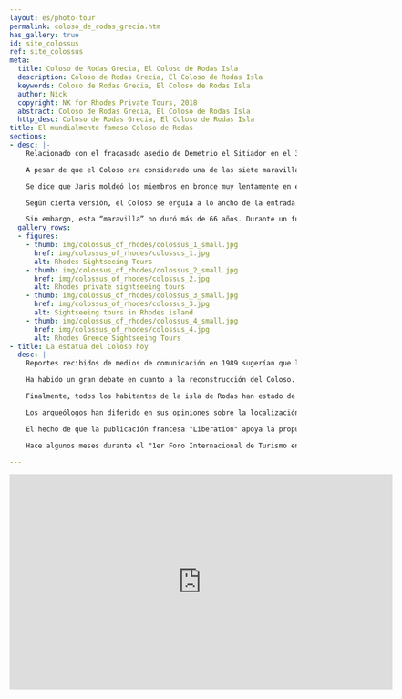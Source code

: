 ```yaml
---
layout: es/photo-tour
permalink: coloso_de_rodas_grecia.htm
has_gallery: true
id: site_colossus
ref: site_colossus
meta:
  title: Coloso de Rodas Grecia, El Coloso de Rodas Isla
  description: Coloso de Rodas Grecia, El Coloso de Rodas Isla
  keywords: Coloso de Rodas Grecia, El Coloso de Rodas Isla
  author: Nick
  copyright: NK for Rhodes Private Tours, 2018
  abstract: Coloso de Rodas Grecia, El Coloso de Rodas Isla
  http_desc: Coloso de Rodas Grecia, El Coloso de Rodas Isla
title: El mundialmente famoso Coloso de Rodas
sections:
- desc: |-
    Relacionado con el fracasado asedio de Demetrio el Sitiador en el 305 . Orgullosos de su gran victoria y con los fondos recaudados tras la venta del equipo de guerra abandonados después del intento de toma, los rodianos decidieron erigir una estatua triunfante de su dios Helios. La obra fue asignada a Jaris de Lindos quien trabajo en ella por doce años (304-292).

    A pesar de que el Coloso era considerado una de las siete maravillas de mundo antiguo, una obra maestra tanto técnica como artísticamente, existe una falta de información vital concerniente al lugar que ocupaba y a su tamaño real. Se calcula que debía tener unos 31 metros de altura.

    Se dice que Jaris moldeó los miembros en bronce muy lentamente en el sitio mismo, entre enormes cantidades de tierra. Se movió ascendentemente tal como se contruiría una casa.

    Según cierta versión, el Coloso se erguía a lo ancho de la entrada al puerto, permitiendo que los barcos pasaran por entre sus piernas abiertas. Actualmente se cree casi con certeza que se encontraba sobre tierra firme y que su más probable ubicación era la zona cercada del templo de Helios, vecino al palacio de los Grandes Maestres.

    Sin embargo, esta “maravilla” no duró más de 66 años. Durante un fuerte sismo en 266 se agrietó a la altura de las rodillas y cayó. Los rodios, temerosos de una maldición, no reconstruyeron la estatua y sus restos permanecieron desplomados sobre la tierra por muchos siglos. En el 653 cuando los árabes de Moavia saquearon Rodas, vendieron los pedazos a un mercader judío. Dice la tradición que se necesitaron 900 camellos para transportarlos. La leyenda alrededor del Coloso ha sido tan allegada a Rodas que por muchos siglos tanto griegos como occidentales llamaron a los rodios gente “colosal”.
  gallery_rows:
  - figures:
    - thumb: img/colossus_of_rhodes/colossus_1_small.jpg
      href: img/colossus_of_rhodes/colossus_1.jpg
      alt: Rhodes Sightseeing Tours
    - thumb: img/colossus_of_rhodes/colossus_2_small.jpg
      href: img/colossus_of_rhodes/colossus_2.jpg
      alt: Rhodes private sightseeing tours
    - thumb: img/colossus_of_rhodes/colossus_3_small.jpg
      href: img/colossus_of_rhodes/colossus_3.jpg
      alt: Sightseeing tours in Rhodes island
    - thumb: img/colossus_of_rhodes/colossus_4_small.jpg
      href: img/colossus_of_rhodes/colossus_4.jpg
      alt: Rhodes Greece Sightseeing Tours
- title: La estatua del Coloso hoy
  desc: |-
    Reportes recibidos de medios de comunicación en 1989 sugerían que las piedras de gran tamaño halladas en el lecho marino cerca de la costa de Rodas podrían haber sido los restos del Coloso pero esta teoría fue refutada más adelante y considerada sin fundamento.

    Ha habido un gran debate en cuanto a la reconstrucción del Coloso. Aquellos que están a favor afirman que el turismo se beneficiaría inmensamente pero aquellos que están en contra de la reconstrucción piensan que el costo sería demasiado alto (más de 100 millones de euros). Se ha revivido la idea en muchas ocasiones desde que se propuso en 1970 pero no se ha dado inicio a ningún trabajo, debido a la falta de fondos.

    Finalmente, todos los habitantes de la isla de Rodas han estado de acuerdo con reconstruir el Coloso. Una de las siete maravillas del mundo antiguo sería reconstruido, dicen expertos. El único tema crucial es cómo programar dicho proyecto y quiénes serían los inversionistas. Ha habido discusiones sobre si la municipalidad de Rodas ofrecería ella misma el capital o si todas las municipalidades de las diferentes islas se unirían entre sí; o si lo haría el gobierno griego. Aunque un proyecto como este, que promueve la historia de Rodas así como la historia de Europa entera podría ser financiado por la Unión Europea en su totalidad. Otra cuestión a considerar es cómo construir esta estatua que sea igual a la original sin que nadie la haya visto ni sepa cómo era. Otro interrogante es: ¿dónde estaría ubicada?

    Los arqueólogos han diferido en sus opiniones sobre la localización del Coloso en el pasado. Los expertos aseguran que sería mucho mejor construir dicha estatua al frente del puerto y a una distancia tal que permitiera hacerla visible desde cualquier punto.

    El hecho de que la publicación francesa "Liberation" apoya la propuesta de reconstruir el Coloso demuestra que la totalidad de la opinión pública de la Comunidad europea puede dar inicio a los esfuerzos dirigidos hacia la misma meta.

    Hace algunos meses durante el "1er Foro Internacional de Turismo en Rodas", el Coloso fue uno de los temas principales discutidos. Se llegó finalmente a la conclusión de que este proyecto conocido como una de las siete maravillas destruidas, elevará el legado europeo a la civilización.

---
```

<div class="centered">
  <iframe width="672" height="378" src="https://www.youtube.com/embed/vM6_FoDrNeA?modestbranding=1&showinfo=0" frameborder="0" allow="accelerometer; autoplay; encrypted-media; gyroscope; picture-in-picture" allowfullscreen></iframe>
</div>